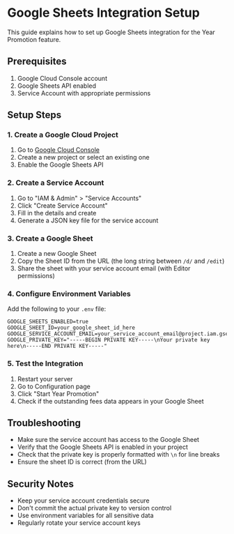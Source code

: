 # Google Sheets Integration Setup

This guide explains how to set up Google Sheets integration for the Year Promotion feature.

## Prerequisites

1. Google Cloud Console account
2. Google Sheets API enabled
3. Service Account with appropriate permissions

## Setup Steps

### 1. Create a Google Cloud Project

1. Go to [Google Cloud Console](https://console.cloud.google.com/)
2. Create a new project or select an existing one
3. Enable the Google Sheets API

### 2. Create a Service Account

1. Go to "IAM & Admin" > "Service Accounts"
2. Click "Create Service Account"
3. Fill in the details and create
4. Generate a JSON key file for the service account

### 3. Create a Google Sheet

1. Create a new Google Sheet
2. Copy the Sheet ID from the URL (the long string between `/d/` and `/edit`)
3. Share the sheet with your service account email (with Editor permissions)

### 4. Configure Environment Variables

Add the following to your `.env` file:

```env
GOOGLE_SHEETS_ENABLED=true
GOOGLE_SHEET_ID=your_google_sheet_id_here
GOOGLE_SERVICE_ACCOUNT_EMAIL=your_service_account_email@project.iam.gserviceaccount.com
GOOGLE_PRIVATE_KEY="-----BEGIN PRIVATE KEY-----\nYour private key here\n-----END PRIVATE KEY-----"
```

### 5. Test the Integration

1. Restart your server
2. Go to Configuration page
3. Click "Start Year Promotion"
4. Check if the outstanding fees data appears in your Google Sheet

## Troubleshooting

- Make sure the service account has access to the Google Sheet
- Verify that the Google Sheets API is enabled in your project
- Check that the private key is properly formatted with `\n` for line breaks
- Ensure the sheet ID is correct (from the URL)

## Security Notes

- Keep your service account credentials secure
- Don't commit the actual private key to version control
- Use environment variables for all sensitive data
- Regularly rotate your service account keys
